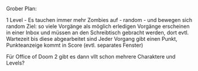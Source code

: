 Grober Plan:

1 Level - Es tauchen immer mehr Zombies auf - random - und bewegen sich random
Ziel: so viele Vorgänge als möglich erledigen 
Vorgänge erscheinen in einer Inbox und müssen an den Schreibtisch gebracht werden, dort evtl. Wartezeit bis diese abgearbeitet sind
Jeder Vorgang gibt einen Punkt, Punkteanzeige kommt in Score (evtl. separates Fenster)

Für Office of Doom 2 gibt es dann vllt schon mehrere Charaktere und Levels?
